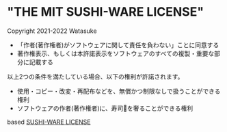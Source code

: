 # "THE MIT SUSHI-WARE LICENSE"

Copyright 2021-2022 Watasuke

- 「作者(著作権者)がソフトウェアに関して責任を負わない」ことに同意する
- 著作権表示、もしくは本許諾表示をソフトウェアのすべての複製・重要な部分に記載する

以上2つの条件を満たしている場合、以下の権利が許諾されます。

- 使用・コピー・改変・再配布などを、無償かつ制限なしで扱うことができる権利
- ソフトウェアの作者(著作権者)に、寿司🍣を奢ることができる権利

based [SUSHI-WARE LICENSE](https://github.com/MakeNowJust/sushi-ware)
